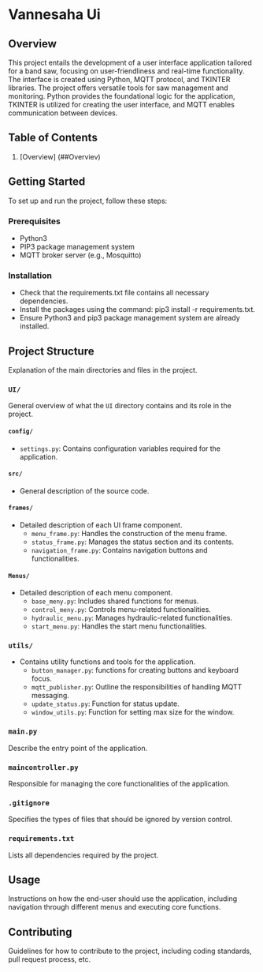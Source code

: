 # Vannesaha Ui

## Overview

This project entails the development of a user interface application tailored for a band saw, focusing on user-friendliness and real-time functionality. The interface is created using Python, MQTT protocol, and TKINTER libraries. The project offers versatile tools for saw management and monitoring. Python provides the foundational logic for the application, TKINTER is utilized for creating the user interface, and MQTT enables communication between devices.

## Table of Contents

1. [Overview] (##Overviev)

## Getting Started

To set up and run the project, follow these steps:

### Prerequisites

- Python3
- PIP3 package management system
- MQTT broker server (e.g., Mosquitto)

### Installation

- Check that the requirements.txt file contains all necessary dependencies.
- Install the packages using the command: pip3 install -r requirements.txt.
- Ensure Python3 and pip3 package management system are already installed.

## Project Structure

Explanation of the main directories and files in the project.

### `UI/`

General overview of what the `UI` directory contains and its role in the project.

#### `config/`

- `settings.py`: Contains configuration variables required for the application.

#### `src/`

- General description of the source code.

#### `frames/`

- Detailed description of each UI frame component.
  - `menu_frame.py`: Handles the construction of the menu frame.
  - `status_frame.py`: Manages the status section and its contents.
  - `navigation_frame.py`: Contains navigation buttons and functionalities.

#### `Menus/`

- Detailed description of each menu component.
  - `base_meny.py`: Includes shared functions for menus.
  - `control_meny.py`: Controls menu-related functionalities.
  - `hydraulic_menu.py`: Manages hydraulic-related functionalities.
  - `start_menu.py`: Handles the start menu functionalities.

### `utils/`

- Contains utility functions and tools for the application.
  - `button_manager.py`: functions for creating buttons and keyboard focus.
  - `mqtt_publisher.py`: Outline the responsibilities of handling MQTT messaging.
  - `update_status.py`: Function for status update.
  - `window_utils.py`: Function for setting max size for the window.

### `main.py`

Describe the entry point of the application.

### `maincontroller.py`

Responsible for managing the core functionalities of the application.

### `.gitignore`

Specifies the types of files that should be ignored by version control.

### `requirements.txt`

Lists all dependencies required by the project.

## Usage

Instructions on how the end-user should use the application, including navigation through different menus and executing core functions.

## Contributing

Guidelines for how to contribute to the project, including coding standards, pull request process, etc.
